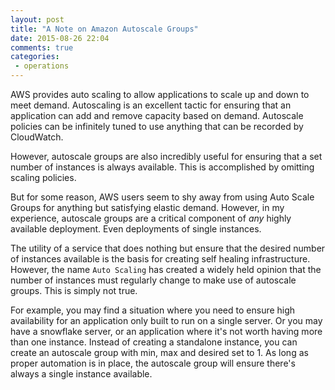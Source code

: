 ```yaml
---
layout: post
title: "A Note on Amazon Autoscale Groups"
date: 2015-08-26 22:04
comments: true
categories:
 - operations
---
```


AWS provides auto scaling to allow applications to scale up and
down to meet demand. Autoscaling is an excellent tactic for ensuring that an
application can add and remove capacity based on demand. Autoscale policies
can be infinitely tuned to use anything that can be recorded by CloudWatch.

However, autoscale groups are also incredibly useful for ensuring that a set
number of instances is always available. This is accomplished by omitting
scaling policies.

But for some reason, AWS users seem to shy away from using Auto Scale Groups for
anything but satisfying elastic demand. However, in my experience, autoscale
groups are a critical component of _any_ highly available deployment. Even
deployments of single instances.

The utility of a service that does nothing but ensure that the desired number of
instances available is the basis for creating self healing infrastructure.
However, the name `Auto Scaling` has created a widely held opinion that the
number of instances must regularly change to make use of autoscale groups.
This is simply not true.

For example, you may find a situation where you need to ensure high availability
for an application only built to run on a single server. Or you may have a
snowflake server, or an application where it's not worth having more than one
instance. Instead of creating a standalone instance, you can create an autoscale
group with min, max and desired set to 1. As long as proper automation is in
place, the autoscale group will ensure there's always a single instance
available.





